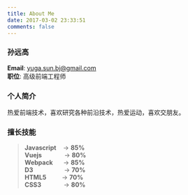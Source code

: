 ```yaml
---
title: About Me
date: 2017-03-02 23:33:51
comments: false
---
```


### 孙远高 

**Email**: yuga.sun.bj@gmail.com  
**职位**: 高级前端工程师  

### 个人简介

热爱前端技术，喜欢研究各种前沿技术，热爱运动，喜欢交朋友。

### 擅长技能

> **Javascript**&nbsp;&nbsp;&nbsp;&nbsp;→  **85%**     
> **Vuejs**&nbsp;&nbsp;&nbsp;&nbsp;&nbsp;&nbsp;&nbsp;&nbsp;&nbsp;&nbsp;&nbsp;&nbsp;&nbsp;→  **80%**   
> **Webpack**&nbsp;&nbsp;&nbsp;&nbsp;&nbsp;&nbsp;→  **85%**  
> **D3**&nbsp;&nbsp;&nbsp;&nbsp;&nbsp;&nbsp;&nbsp;&nbsp;&nbsp;&nbsp;&nbsp;&nbsp;&nbsp;&nbsp;&nbsp;&nbsp;&nbsp;&nbsp;→  **70%**  
> **HTML5**&nbsp;&nbsp;&nbsp;&nbsp;&nbsp;&nbsp;&nbsp;&nbsp;&nbsp;→  **70%**  
> **CSS3**&nbsp;&nbsp;&nbsp;&nbsp;&nbsp;&nbsp;&nbsp;&nbsp;&nbsp;&nbsp;&nbsp;&nbsp;&nbsp;→  **80%**  


